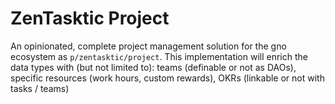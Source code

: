 # ZenTasktic Project

An opinionated, complete project management solution for the gno ecosystem as `p/zentasktic/project`. This implementation will enrich the data types with (but not limited to): teams (definable or not as DAOs), specific resources (work hours, custom rewards), OKRs (linkable or not with tasks / teams)